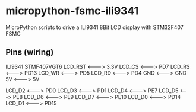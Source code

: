 # micropython-fsmc-ili9341
MicroPython scripts to drive a ILI9341 8Bit LCD display with STM32F407 FSMC

## Pins (wiring)
ILI9341       STMF407VGT6
LCD_RST <---> 3.3V
LCD_CS  <---> PD7
LCD_RS  <---> PD13
LCD_WR  <---> PD5
LCD_RD  <---> PD4
GND     <---> GND
5V      <---> 5V

LCD_D2  <---> PD0
LCD_D3  <---> PD1
LCD_D4  <---> PE7
LCD_D5  <---> PE8
LCD_D6  <---> PE9
LCD_D7  <---> PE10
LCD_D0  <---> PD14
LCD_D1  <---> PD15
